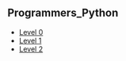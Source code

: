 ## Programmers_Python


* [Level 0](https://github.com/Yusiwon/Programmers_Python/tree/main/src/level0)
* [Level 1](https://github.com/Yusiwon/Programmers_Python/tree/main/src/level1)
* [Level 2](https://github.com/Yusiwon/Programmers_Python/tree/main/src/level2)
